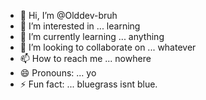 - 👋 Hi, I’m @Olddev-bruh
- 👀 I’m interested in ... learning 
- 🌱 I’m currently learning ... anything 
- 💞️ I’m looking to collaborate on ... whatever 
- 📫 How to reach me ... nowhere 
- 😄 Pronouns: ... yo
- ⚡ Fun fact: ... bluegrass isnt blue. 

<!---
Olddev-bruh/Olddev-bruh is a ✨ special ✨ repository because its `README.md` (this file) appears on your GitHub profile.
You can click the Preview link to take a look at your changes.
--->
